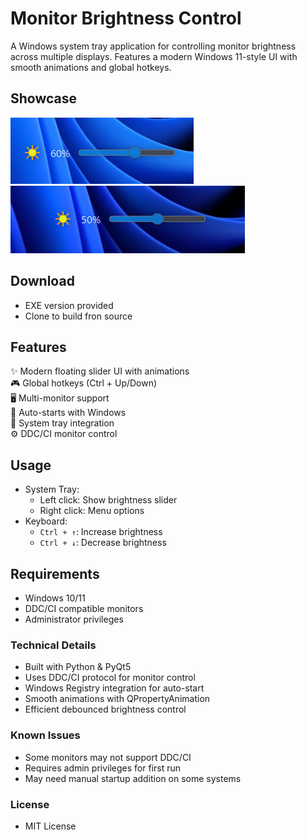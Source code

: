 # Monitor Brightness Control

A Windows system tray application for controlling monitor brightness across multiple displays. Features a modern Windows 11-style UI with smooth animations and global hotkeys.

## Showcase 

![Light Mode](images/preview1.png)
![Dark Mode](images/preview2.png)

## Download

- EXE version provided 
- Clone to build fron source

## Features

✨ Modern floating slider UI with animations  
🎮 Global hotkeys (Ctrl + Up/Down)  
🖥️ Multi-monitor support  
🚀 Auto-starts with Windows  
🎯 System tray integration  
⚙️ DDC/CI monitor control

## Usage

- System Tray:
  - Left click: Show brightness slider
  - Right click: Menu options
- Keyboard:
  - `Ctrl + ↑`: Increase brightness
  - `Ctrl + ↓`: Decrease brightness

## Requirements

- Windows 10/11
- DDC/CI compatible monitors
- Administrator privileges

### Technical Details
- Built with Python & PyQt5
- Uses DDC/CI protocol for monitor control
- Windows Registry integration for auto-start
- Smooth animations with QPropertyAnimation
- Efficient debounced brightness control

### Known Issues
- Some monitors may not support DDC/CI
- Requires admin privileges for first run
- May need manual startup addition on some systems

### License
- MIT License 
